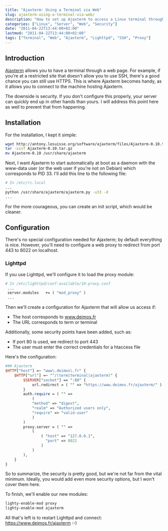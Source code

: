 ```yaml
---
title: "Ajaxterm: Using a Terminal via Web"
slug: ajaxterm-using-a-terminal-via-web/
description: "How to set up Ajaxterm to access a Linux terminal through a web browser with proper security settings."
categories: ["Linux", "Server", "Web", "Security"]
date: "2011-04-22T13:44:00+02:00"
lastmod: "2011-04-22T13:44:00+02:00"
tags: ["Terminal", "Web", "Ajaxterm", "Lighttpd", "SSH", "Proxy"]
---
```


## Introduction

[Ajaxterm](https://antony.lesuisse.org/software/ajaxterm/) allows you to have a terminal through a web page. For example, if you're at a restricted site that doesn't allow you to use SSH, there's a good chance you can still use HTTPS. This is where Ajaxterm becomes handy, as it allows you to connect to the machine hosting Ajaxterm.

The downside is security. If you don't configure this properly, your server can quickly end up in other hands than yours. I will address this point here as well to prevent that from happening.

## Installation

For the installation, I kept it simple:

```bash
wget http://antony.lesuisse.org/software/ajaxterm/files/Ajaxterm-0.10.tar.gz
tar -xzvf Ajaxterm-0.10.tar.gz
mv Ajaxterm-0.10 /usr/share/ajaxterm
```

Next, I want Ajaxterm to start automatically at boot as a daemon with the www-data user (or the web user if you're not on Debian) which corresponds to PID 33. I'll add this line to the following file:

```bash
# In /etc/rc.local
...
python /usr/share/ajaxterm/ajaxterm.py -u33 -d
...
```

For the more courageous, you can create an init script, which would be cleaner.

## Configuration

There's no special configuration needed for Ajaxterm; by default everything is nice. However, you'll need to configure a web proxy to redirect from port 443 to 8022 on localhost.

### Lighttpd

If you use Lighttpd, we'll configure it to load the proxy module:

```perl
# In /etc/lighttpd/conf-available/10-proxy.conf
 ...
 server.modules   += ( "mod_proxy" )
 ...
```

Then we'll create a configuration for Ajaxterm that will allow us access if:
* The host corresponds to www.deimos.fr
* The URL corresponds to term or terminal

Additionally, some security points have been added, such as:
* If port 80 is used, we redirect to port 443
* The user must enter the correct credentials for a htaccess file

Here's the configuration:

```perl
### Ajaxterm
$HTTP["host"] =~ "www\.deimos\.fr" {
    $HTTP["url"] =~ "^/(term|terminal|ajaxterm)" {
        $SERVER["socket"] == ":80" {
            url.redirect = ( "" => "https://www.deimos.fr/ajaxterm/" )
        }
        auth.require = ( "" =>
            (
            "method" => "digest",
            "realm" => "Authorized users only",
            "require" => "valid-user"
            )
        )
        proxy.server = ( "" =>
            (
                ( "host" => "127.0.0.1",
                  "port" => 8022
                )
            )
        ),
    }
}
```

So to summarize, the security is pretty good, but we're not far from the vital minimum. Ideally, you would add even more security options, but I won't cover them here.

To finish, we'll enable our new modules:

```bash
lighty-enable-mod proxy
lighty-enable-mod ajaxterm
```

All that's left is to restart Lighttpd and connect: https://www.deimos.fr/ajaxterm :-)
